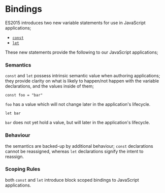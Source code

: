 # Bindings

ES2015 introduces two new variable statements for use in JavaScript applications;

- [`const`](src/const)
- [`let`](src/const)

These new statements provide the following to our JavaScript applications;

### **Semantics**

`const` and `let` possess intrinsic semantic value when authoring applications; they provide clarity on what is likely to happen/not happen with the variable declarations, and the values inside of them;

```
const foo = "bar"
```

`foo` has a value which will not change later in the application's lifecycle.

```
let bar
```

`bar` does not yet hold a value, but will later in the application's lifecycle.

### **Behaviour**

the semantics are backed-up by additional behaviour; `const` declarations cannot be reassigned, whereas `let` declarations signify the intent to reassign.

### **Scoping Rules**

both `const` and `let` introduce block scoped bindings to JavaScript applications.
